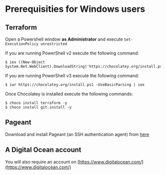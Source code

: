 # Prerequisities for Windows users

## Terraform

Open a Powershell window **as Administrator** and execute `Set-ExecutionPolicy unrestricted`

If you are running PowerShell v2 execute the following command:

```
$ iex ((New-Object System.Net.WebClient).DownloadString('https://chocolatey.org/install.ps1'))
```

If you are running PowerShell v3 execute the following command:

```
$ iwr https://chocolatey.org/install.ps1 -UseBasicParsing | iex
```

Once Chocolatey is installed execute the following commands:

```
$ choco install terraform -y
$ choco install git.install -y
```

## Pageant

Download and install Pageant (an SSH authentication agent) from [here](http://www.chiark.greenend.org.uk/~sgtatham/putty/latest.html)

## A Digital Ocean account

You will also require an account on [https://www.digitalocean.com/](https://www.digitalocean.com/)